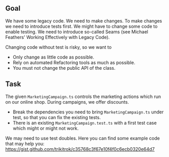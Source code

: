 Goal
----

We have some legacy code. We need to make changes.
To make changes we need to introduce tests first.
We might have to change some code to enable testing.
We need to introduce so-called Seams (see Michael
Feathers' Working Effectively with Legacy Code).


Changing code without test is risky, so we want to

* Only change as little code as possible.
* Rely on automated Refactoring tools as much as possible.
* You must not change the public API of the class.

Task
----

The given `MarketingCampaign.ts` controls the marketing actions which
run on our online shop. During campaigns, we offer discounts.

* Break the dependencies you need to bring `MarketingCampaign.ts` under test, so that you can fix the existing tests.
* There is an existing `MarketingCampaign.test.ts` with a first test case which might or might not work.

We may need to use test doubles. 
Here you can find some example code that may help you: https://gist.github.com/trikitrok/c35768c3f67e10f4f0c6ecb0320e64d7
